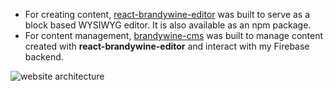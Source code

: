 * For creating content, [react-brandywine-editor](https://github.com/alec-ng/react-brandywine-editor) was built to serve as a block based WYSIWYG editor. It is also available as an npm package.
* For content management, [brandywine-cms](https://github.com/alec-ng/brandywine-cms) was built to manage content created with __react-brandywine-editor__ and interact with my Firebase backend.

![website architecture](https://i.imgur.com/qaBpgWl.png "Website Architecture")